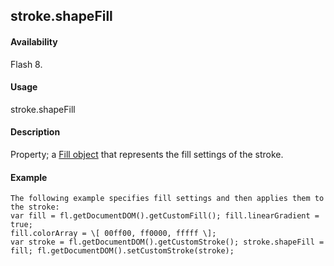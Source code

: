 ## stroke.shapeFill

#### Availability

Flash 8.

#### Usage

stroke.shapeFill

#### Description

Property; a [Fill object](#_bookmark412) that represents the fill settings of the stroke.

#### Example

```
The following example specifies fill settings and then applies them to the stroke:
var fill = fl.getDocumentDOM().getCustomFill(); fill.linearGradient = true;
fill.colorArray = \[ 00ff00, ff0000, fffff \];
var stroke = fl.getDocumentDOM().getCustomStroke(); stroke.shapeFill = fill; fl.getDocumentDOM().setCustomStroke(stroke);

```